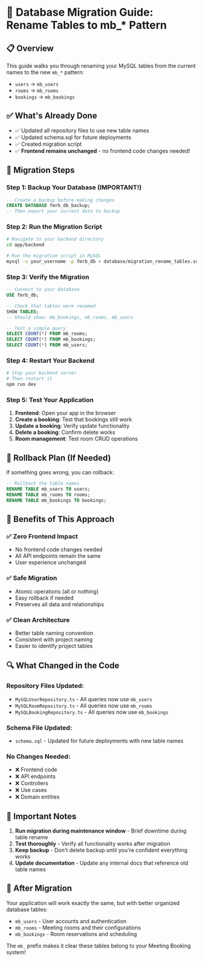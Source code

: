 # 🔄 Database Migration Guide: Rename Tables to mb_* Pattern

## 📋 Overview
This guide walks you through renaming your MySQL tables from the current names to the new `mb_*` pattern:
- `users` → `mb_users`
- `rooms` → `mb_rooms`
- `bookings` → `mb_bookings`

## ✅ What's Already Done
- ✅ Updated all repository files to use new table names
- ✅ Updated schema.sql for future deployments
- ✅ Created migration script
- ✅ **Frontend remains unchanged** - no frontend code changes needed!

## 🚀 Migration Steps

### Step 1: Backup Your Database (IMPORTANT!)
```sql
-- Create a backup before making changes
CREATE DATABASE fmrb_db_backup;
-- Then export your current data to backup
```

### Step 2: Run the Migration Script
```bash
# Navigate to your backend directory
cd app/backend

# Run the migration script in MySQL
mysql -u your_username -p fmrb_db < database/migration_rename_tables.sql
```

### Step 3: Verify the Migration
```sql
-- Connect to your database
USE fmrb_db;

-- Check that tables were renamed
SHOW TABLES;
-- Should show: mb_bookings, mb_rooms, mb_users

-- Test a simple query
SELECT COUNT(*) FROM mb_rooms;
SELECT COUNT(*) FROM mb_bookings;
SELECT COUNT(*) FROM mb_users;
```

### Step 4: Restart Your Backend
```bash
# Stop your backend server
# Then restart it
npm run dev
```

### Step 5: Test Your Application
1. **Frontend**: Open your app in the browser
2. **Create a booking**: Test that bookings still work
3. **Update a booking**: Verify update functionality
4. **Delete a booking**: Confirm delete works
5. **Room management**: Test room CRUD operations

## 🔄 Rollback Plan (If Needed)
If something goes wrong, you can rollback:

```sql
-- Rollback the table names
RENAME TABLE mb_users TO users;
RENAME TABLE mb_rooms TO rooms;
RENAME TABLE mb_bookings TO bookings;
```

## 🎯 Benefits of This Approach

### ✅ **Zero Frontend Impact**
- No frontend code changes needed
- All API endpoints remain the same
- User experience unchanged

### ✅ **Safe Migration**
- Atomic operations (all or nothing)
- Easy rollback if needed
- Preserves all data and relationships

### ✅ **Clean Architecture**
- Better table naming convention
- Consistent with project naming
- Easier to identify project tables

## 🔍 What Changed in the Code

### Repository Files Updated:
- `MySQLUserRepository.ts` - All queries now use `mb_users`
- `MySQLRoomRepository.ts` - All queries now use `mb_rooms`  
- `MySQLBookingRepository.ts` - All queries now use `mb_bookings`

### Schema File Updated:
- `schema.sql` - Updated for future deployments with new table names

### No Changes Needed:
- ❌ Frontend code
- ❌ API endpoints
- ❌ Controllers
- ❌ Use cases
- ❌ Domain entities

## 🚨 Important Notes

1. **Run migration during maintenance window** - Brief downtime during table rename
2. **Test thoroughly** - Verify all functionality works after migration
3. **Keep backup** - Don't delete backup until you're confident everything works
4. **Update documentation** - Update any internal docs that reference old table names

## 🎉 After Migration

Your application will work exactly the same, but with better organized database tables:
- `mb_users` - User accounts and authentication
- `mb_rooms` - Meeting rooms and their configurations  
- `mb_bookings` - Room reservations and scheduling

The `mb_` prefix makes it clear these tables belong to your Meeting Booking system!
